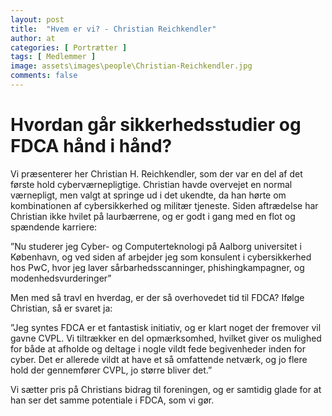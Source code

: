```yaml
---
layout: post
title:  "Hvem er vi? - Christian Reichkendler"
author: at
categories: [ Portrætter ]
tags: [ Medlemmer ]
image: assets\images\people\Christian-Reichkendler.jpg
comments: false
---
```


# Hvordan går sikkerhedsstudier og FDCA hånd i hånd?

Vi præsenterer her Christian H. Reichkendler, som der var en del af det første hold cyberværnepligtige. Christian havde overvejet en normal værnepligt, men valgt at springe ud i det ukendte, da han hørte om kombinationen af cybersikkerhed og militær tjeneste. Siden aftrædelse har Christian ikke hvilet på laurbærrene, og er godt i gang med en flot og spændende karriere:

”Nu studerer jeg Cyber- og Computerteknologi på Aalborg universitet i København, og ved siden af arbejder jeg som konsulent i cybersikkerhed hos PwC, hvor jeg laver sårbarhedsscanninger, phishingkampagner, og modenhedsvurderinger”

Men med så travl en hverdag, er der så overhovedet tid til FDCA? Ifølge Christian, så er svaret ja:

”Jeg syntes FDCA er et fantastisk initiativ, og er klart noget der fremover vil gavne CVPL. Vi tiltrækker en del opmærksomhed, hvilket giver os mulighed for både at afholde og deltage i nogle vildt fede begivenheder inden for cyber. Det er allerede vildt at have et så omfattende netværk, og jo flere hold der gennemfører CVPL, jo større bliver det.”

Vi sætter pris på Christians bidrag til foreningen, og er samtidig glade for at han ser det samme potentiale i FDCA, som vi gør. 